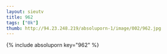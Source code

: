 ```yaml
--- 
layout: sieutv
title: 962
tags: ["0k"]
thumb: http://94.23.248.219/absoluporn-1/image/002/962.jpg
---
```

{% include absoluporn key="962" %} 
